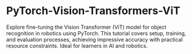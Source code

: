 # PyTorch-Vision-Transformers-ViT
Explore fine-tuning the Vision Transformer (ViT) model for object recognition in robotics using PyTorch. This tutorial covers setup, training, and evaluation processes, achieving impressive accuracy with practical resource constraints. Ideal for learners in AI and robotics.
